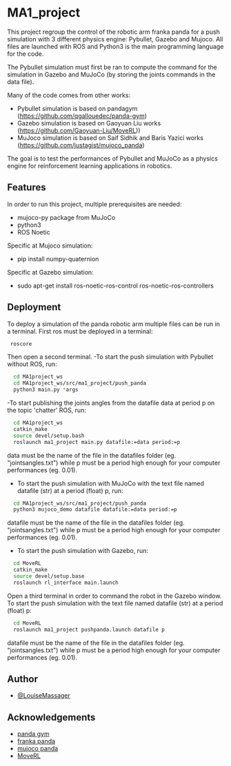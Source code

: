 # MA1_project

This project regroup the control of the robotic arm franka panda for a push simulation with 3 different physics engine: Pybullet, Gazebo and Mujoco.
All files are launched with ROS and Python3 is the main programming language for the code.

The Pybullet simulation must first be ran to compute the command for the simulation in Gazebo and MuJoCo (by storing the joints commands in the data file).

Many of the code comes from other works:
- Pybullet simulation is based on pandagym (https://github.com/qgallouedec/panda-gym)
- Gazebo simulation is based on Gaoyuan Liu works (https://github.com/Gaoyuan-Liu/MoveRL))
- MuJoco simulation is based on Saif Sidhik and Baris Yazici works (https://github.com/justagist/mujoco_panda)

 The goal is to test the performances of Pybullet 
 and MuJoCo as a physics engine for reinforcement learning 
 applications in robotics.
 
 

## Features

In order to run this project, multiple prerequisites are needed:
- mujoco-py package from MuJoCo
- python3
- ROS Noetic

Specific at Mujoco simulation:
- pip install numpy-quaternion

Specific at Gazebo simulation:
- sudo apt-get install ros-noetic-ros-control ros-noetic-ros-controllers


## Deployment

To deploy a simulation of the panda robotic arm multiple files
can be run in a terminal. First ros must be deployed in a terminal:
```bash
 roscore
```

Then open a second terminal.
-To start the push simulation with Pybullet without ROS, run:
```bash
  cd MA1project_ws
  cd MA1project_ws/src/ma1_project/push_panda
  python3 main.py *args
```
-To start publishing the joints angles from the datafile data at period p on the topic 'chatter' ROS, run:
```bash
  cd MA1project_ws
  catkin_make
  source devel/setup.bash
  roslaunch ma1_project main.py datafile:=data period:=p
```
data must be the name of the file in the datafiles folder (eg. "jointsangles.txt") while p must be a period high enough for your computer performances (eg. 0.01).

- To start the push simulation with MuJoCo with the text file named datafile (str) at a period (float) p, run:
```bash
  cd MA1project_ws/src/ma1_project/push_panda
  python3 mujoco_demo datafile datafile:=data period:=p
```
datafile must be the name of the file in the datafiles folder (eg. "jointsangles.txt") while p must be a period high enough for your computer performances (eg. 0.01).

- To start the push simulation with Gazebo, run:
```bash
  cd MoveRL
  catkin_make
  source devel/setup.base
  roslaunch rl_interface main.launch
```
Open a third terminal in order to command the robot in the Gazebo window.
To start the push simulation with the text file named datafile (str) at a period (float) p:
```bash
  cd MoveRL
  roslaunch ma1_project pushpanda.launch datafile p
```
datafile must be the name of the file in the datafiles folder (eg. "jointsangles.txt") while p must be a period high enough for your computer performances (eg. 0.01).

## Author

- [@LouiseMassager](https://github.com/LouiseMassager)


## Acknowledgements

 - [panda gym](https://github.com/qgallouedec/panda-gym)
 - [franka panda](https://github.com/vikashplus/franka_sim)
 - [mujoco panda](https://github.com/justagist/mujoco_panda)
 - [MoveRL](https://github.com/Gaoyuan-Liu/MoveRL)
